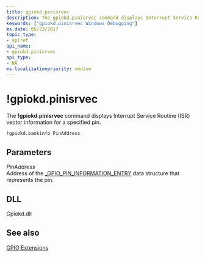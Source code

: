 ```yaml
---
title: gpiokd.pinisrvec
description: The gpiokd.pinisrvec command displays Interrupt Service Routine (ISR) vector information for a specified pin.
keywords: ["gpiokd.pinisrvec Windows Debugging"]
ms.date: 05/23/2017
topic_type:
- apiref
api_name:
- gpiokd.pinisrvec
api_type:
- NA
ms.localizationpriority: medium
---
```


# !gpiokd.pinisrvec


The **!gpiokd.pinisrvec** command displays Interrupt Service Routine (ISR) vector information for a specified pin.

```dbgcmd
!gpiokd.bankinfo PinAddress
```

## <span id="ddk__devobj_dbg"></span><span id="DDK__DEVOBJ_DBG"></span>Parameters


<span id="_______PinAddress______"></span><span id="_______pinaddress______"></span><span id="_______PINADDRESS______"></span> *PinAddress*   
Address of the [\_GPIO\_PIN\_INFORMATION\_ENTRY](gpio-extensions.md#data-structures-used-by-the-gpio-commands) data structure that represents the pin.

## <span id="DLL"></span><span id="dll"></span>DLL


Gpiokd.dll

## <span id="see_also"></span>See also


[GPIO Extensions](gpio-extensions.md)

 

 






